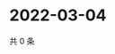 # 2022-03-04

共 0 条

<!-- BEGIN WEIBO -->
<!-- 最后更新时间 Fri Mar 04 2022 20:24:37 GMT+0800 (China Standard Time) -->

<!-- END WEIBO -->
